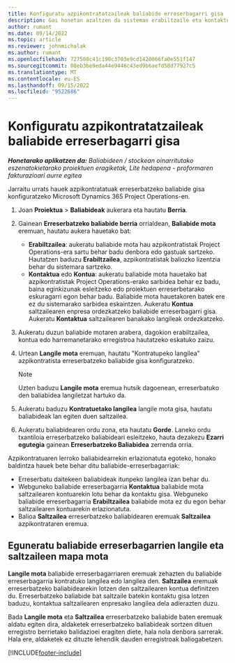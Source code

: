 ```yaml
---
title: Konfiguratu azpikontratatzaileak baliabide erreserbagarri gisa
description: Gai honetan azaltzen da sisteman erabiltzaile eta kontaktuetatik sortutako azpikontratazio baliabideak nola konfiguratu eta mantendu, azpikontratekin lotu ahal izateko Microsoft Dynamics 365 Project Operations-en.
author: rumant
ms.date: 09/14/2022
ms.topic: article
ms.reviewer: johnmichalak
ms.author: rumant
ms.openlocfilehash: 727508c41c190c3703e9cd1420066fa0e551f147
ms.sourcegitcommit: 08eb3be9eda44e9446c43ed9b6aefd58d77927c5
ms.translationtype: MT
ms.contentlocale: eu-ES
ms.lasthandoff: 09/15/2022
ms.locfileid: "9522686"
---
```

# <a name="set-up-subcontractors-as-bookable-resources"></a>Konfiguratu azpikontratatzaileak baliabide erreserbagarri gisa

_**Honetarako aplikatzen da:** Baliabideen / stockean oinarritutako eszenatokietarako proiektuen eragiketak, Lite hedapena - proformaren fakturazioari aurre egitea_

Jarraitu urrats hauek azpikontratatuak erreserbatzeko baliabide gisa konfiguratzeko Microsoft Dynamics 365 Project Operations-en.

1. Joan **Proiektua** \> **Baliabideak** aukerara eta hautatu **Berria**.
2. Gainean **Erreserbatzeko baliabide berria** orrialdean, **Baliabide mota** eremuan, hautatu aukera hauetako bat:

    - **Erabiltzailea**: aukeratu baliabide mota hau azpikontratistak Project Operations-era sartu behar badu denbora edo gastuak sartzeko. Hautatzen baduzu **Erabiltzailea**, azpikontratistak baliozko lizentzia behar du sistemara sartzeko.
    - **Kontaktua** edo **Kontua**: aukeratu baliabide mota hauetako bat azpikontratistak Project Operations-erako sarbidea behar ez badu, baina eginkizunak esleitzeko edo proiektuen erreserbetarako eskuragarri egon behar badu. Baliabide mota hauetakoren batek ere ez du sistemarako sarbidea eskaintzen. Aukeratu **Kontua** saltzailearen enpresa ordezkatzeko baliabide erreserbagarri gisa. Aukeratu **Kontaktua** saltzailearen banakako langileak ordezkatzeko.

3. Aukeratu duzun baliabide motaren arabera, dagokion erabiltzailea, kontua edo harremanetarako erregistroa hautatzeko eskatuko zaizu.
4. Urtean **Langile mota** eremuan, hautatu "Kontratupeko langilea" azpikontratista erreserbatzeko baliabide gisa konfiguratzeko.

    > [!NOTE]
    > Uzten baduzu **Langile mota** eremua hutsik dagoenean, erreserbatuko den baliabidea langiletzat hartuko da.

5. Aukeratu baduzu **Kontratuetako langilea** langile mota gisa, hautatu baliabideak lan egiten duen saltzailea.
6. Aukeratu baliabidearen ordu zona, eta hautatu **Gorde**. Laneko ordu txantiloia erreserbatzeko baliabideari esleitzeko, hauta dezakezu **Ezarri egutegia** gainean **Erreserbatzeko Baliabidea** zerrenda orria.

Azpikontratuaren lerroko baliabidearrekin erlazionatuta egoteko, honako baldintza hauek bete behar ditu baliabide-erreserbagarriak:

- Erreserbatu daitekeen baliabideak itunpeko langilea izan behar du.
- Webguneko baliabide erreserbagarria **Kontaktua** baliabide mota saltzailearen kontuarekin lotu behar da kontaktu gisa. Webguneko baliabide erreserbagarria **Erabiltzailea** baliabide mota ez du egon behar saltzailearen kontuarekin erlazionatuta.
- Balioa **Saltzailea** erreserbatzeko baliabidearen eremuak **Saltzailea** azpikontrataren eremua.

## <a name="update-the-type-of-worker-and-vendor-mapping-for-bookable-resources"></a>Eguneratu baliabide erreserbagarrien langile eta saltzaileen mapa mota

**Langile mota** baliabide erreserbagarriaren eremuak zehazten du baliabide erreserbagarria kontratuko langilea edo langilea den. **Saltzailea** eremuak erreserbatzeko baliabidearekin lotzen den saltzailearen kontua definitzen du. Erreserbatzeko baliabide bat saltzaile batekin kontaktu gisa lotzen baduzu, kontaktua saltzailearen enpresako langilea dela adierazten duzu.

Bada **Langile mota** eta **Saltzailea** erreserbatzeko baliabide baten eremuak aldatu egiten dira, aldaketek erreserbatzeko baliabideak sortzen dituen erregistro berrietako balidazioei eragiten diete, hala nola denbora sarrerak. Hala ere, aldaketek ez dituzte lehendik dauden erregistroak baliogabetzen.

[!INCLUDE[footer-include](../../includes/footer-banner.md)]
